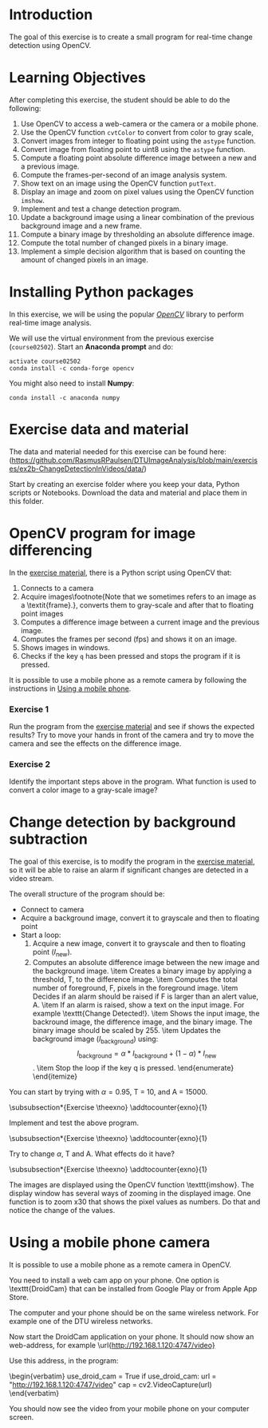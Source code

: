 # Introduction

The goal of this exercise is to create a small program for real-time change detection using OpenCV.

# Learning Objectives

After completing this exercise, the student should be able to do the following:

1.  Use OpenCV to access a web-camera or the camera or a mobile phone.
2.  Use the OpenCV function `cvtColor` to convert from color to gray scale,
3.  Convert images from integer to floating point using the `astype` function.
4.  Convert image from floating point to uint8 using the `astype` function.
5.  Compute a floating point absolute difference image between a new and a previous image.
6.  Compute the frames-per-second of an image analysis system.
7.  Show text on an image using the OpenCV function `putText`.
8.  Display an image and zoom on pixel values using the OpenCV function `imshow`.
9.  Implement and test a change detection program.
10.  Update a background image using a linear combination of the previous background image and a new frame.
11.  Compute a binary image by thresholding an absolute difference image.
12.  Compute the total number of changed pixels in a binary image.
13.  Implement a simple decision algorithm that is based on counting the amount of changed pixels in an image.


# Installing Python packages

In this exercise, we will be using the popular [*OpenCV*](https://opencv.org/) library to perform real-time image analysis.

We will use the virtual environment from the previous exercise (`course02502`). Start an **Anaconda prompt** and do:

```
activate course02502
conda install -c conda-forge opencv
```

You might also need to install **Numpy**:

```
conda install -c anaconda numpy
```

# Exercise data and material

The data and material needed for this exercise can be found here:
(https://github.com/RasmusRPaulsen/DTUImageAnalysis/blob/main/exercises/ex2b-ChangeDetectionInVideos/data/)


Start by creating an exercise folder where you keep your data, Python scripts or Notebooks. Download the data and material and place them in this folder.

# OpenCV program for image differencing

In the [exercise material](https://github.com/RasmusRPaulsen/DTUImageAnalysis/blob/main/exercises/ex2b-ChangeDetectionInVideos/data/), there is a Python script using OpenCV that:

1. Connects to a camera
2. Acquire images\footnote{Note that we sometimes refers to an image as a \textit{frame}.}, converts them to gray-scale and after that to floating point images
3. Computes a difference image between a current image and the previous image.
4. Computes the frames per second (fps) and shows it on an image.
5. Shows images in windows.
6. Checks if the key `q` has been pressed and stops the program if it is pressed.

It is possible to use a mobile phone as a remote camera by following the instructions in [Using a mobile phone](#using-a-mobile-phone-camera).

### Exercise 1

Run the program from the [exercise material](https://github.com/RasmusRPaulsen/DTUImageAnalysis/blob/main/exercises/ex2b-ChangeDetectionInVideos/data/) and see if shows the expected results? Try to move your hands in front of the camera and try to move the camera and see the effects on the difference image.

### Exercise 2

Identify the important steps above in the program. What function is used to convert a color image to a gray-scale image?

# Change detection by background subtraction

The goal of this exercise, is to modify the program in the [exercise material](https://github.com/RasmusRPaulsen/DTUImageAnalysis/blob/main/exercises/ex2b-ChangeDetectionInVideos/data/), so it will be able to raise an alarm if significant changes are detected in a video stream.

The overall structure of the program should be:



- Connect to camera
- Acquire a background image, convert it to grayscale and then to floating point
- Start a loop:
	1. Acquire a new image, convert it to grayscale and then to floating point ($I_\text{new}$).
    2. Computes an absolute difference image between the new image and the background image.
    \item Creates a binary image by applying a threshold, T, to the difference image.
    \item Computes the total number of foreground, F, pixels in the foreground image.
    \item Decides if an alarm should be raised if F is larger than an alert value, A.
    \item If an alarm is raised, show a text on the input image. For example \texttt{Change Detected!}.
    \item Shows the input image, the backround image, the difference image, and the binary image. The binary image should be scaled by 255.
    \item Updates the background image ($I_\text{background}$) using: $$I_\text{background} = \alpha * I_\text{background} + (1 - \alpha) * I_\text{new}$$.
    \item Stop the loop if the key q is pressed.
  \end{enumerate}
\end{itemize}

You can start by trying with $\alpha = 0.95$, T = 10, and A = 15000.

\subsubsection*{Exercise \theexno}
\addtocounter{exno}{1}

Implement and test the above program.

\subsubsection*{Exercise \theexno}
\addtocounter{exno}{1}

Try to change $\alpha$, T and A. What effects do it have?

\subsubsection*{Exercise \theexno}
\addtocounter{exno}{1}

The images are displayed using the OpenCV function \texttt{imshow}. The display window has several ways of zooming in the displayed image. One function is to zoom x30 that shows the pixel values as numbers. Do that and notice the change of the values.


# Using a mobile phone camera

It is possible to use a mobile phone as a remote camera in OpenCV.

You need to install a web cam app on your phone. One option is \texttt{DroidCam} that can be installed from Google Play or from Apple App Store.

The computer and your phone should be on the same wireless network. For example one of the DTU wireless networks.

Now start the DroidCam application on your phone. It should now show an web-address, for example \url{http://192.168.1.120:4747/video}

Use this address, in the program:

\begin{verbatim}
use_droid_cam = True
if use_droid_cam:
    url = "http://192.168.1.120:4747/video"
cap = cv2.VideoCapture(url)
\end{verbatim}

You should now see the video from your mobile phone on your computer screen.


